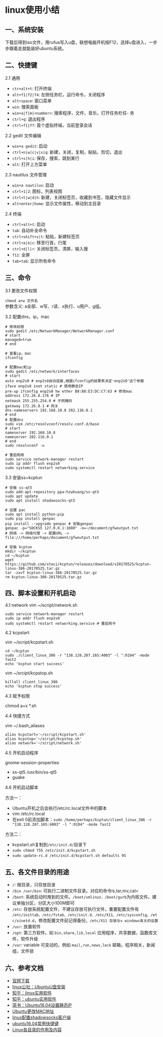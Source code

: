<!-- 2017/8/9  -->

# linux使用小结

## 一、系统安装

下载后得到iso文件，用rufus写入u盘，联想电脑开机按F12，选择u盘进入，一步步跟着走就能装好ubuntu系统。

## 二、快捷键

2.1 通用

- `ctr+alt+t`: 打开终端
- `alt+f1|f2|f4`: 左侧任务栏，运行命令，关闭程序
- `alt+space`: 窗口菜单
- `win`: 搜索面板
- `win+a|f|m|<number>`: 搜索程序，文件，音乐，打开任务栏任- 务
- `ctrl+q`: 退出程序
- `ctrl+f1|f7`: 首个虚拟终端，当前登录会话

2.2 gedit 文件编辑

- `win+a gedit`: 启动
- `ctrl+n|w|c|v|x|q`: 新建，关闭，复制，粘贴，剪切，退出
- `ctrl+s|h|i`: 保存，搜索，跳到某行
- `alt`: 打开上方菜单

2.3 nautilus 文件管理

- `win+a nautilus`: 启动
- `ctrl+1|2`: 图标，列表视图
- `ctrl+t|w|d|h`: 新建，关闭标签页，收藏到书签，隐藏文件显示
- `alt+enter|home`: 显示文件属性，移动到主目录

2.4 终端

- `ctrl+alt+t`: 启动
- `tab`: 自动补全命令
- `ctrl+shift+v|t`: 粘贴，新建标签页
- `ctrl+a|e|c`: 移至行首，行尾
- `ctrl+d|l|r`: 关闭标签页，清屏，输入搜
- `f11`: 全屏
- `tab+tab`: 显示所有命令

## 三、命令

3.1 更改文件权限

`chmod a+w 文件名`</br>
参数含义: a全部、w写、r读、x执行、u用户、g组。

3.2 配置dns，ip，mac

```shell
# 修改权限
sudo gedit /etc/NetworkManager/NetworkManager.conf
# start
managed=true
# end

# 查看ip，mac
ifconfig

# 配置mac和ip
sudo gedit /etc/network/interfaces
# start
auto enp2s0 # enp2s0自动连接,根据ifconfig的结果来决定'enp2s0'这个参数
iface enp2s0 inet static # 使用静态IP
pre-up ifconfig enp2s0 hw ether B8:88:E3:DC:C7:63 # 修改mac
address 172.26.8.176 # IP
netmask 255.255.254.0 # 子网掩码
gateway 172.26.8.1 # 网关
dns-nameservers 192.168.10.8 202.116.0.1
# end
# 配置dns
sudo vim /etc/resolvconf/resolv.conf.d/base
# start
nameserver 192.168.10.8
nameserver 202.116.0.1
# end
sudo resolvconf -u

# 重启网络
sudo service network-manager restart
sudo ip addr flush enp2s0
sudo systemctl restart networking.service
```

3.3 安装ss+kcptun

```shell
# 安裝 ss-qt5
sudo add-apt-repository ppa:hzwhuang/ss-qt5
sudo apt update
sudo apt install shadowsocks-qt5

# 设置 pac
sudo apt install python-pip
sudo pip install genpac
pip install --upgrade genpac # 安裝genpac
genpac -p="SOCKS5 127.0.0.1:1080" -o=~/document/gfwoutput.txt
# 网络 -> 网络代理 -> 配置URL -> file:///home/perhaps/document/gfwoutput.txt

# 安裝 kcptun
mkdir ~/kcptun
cd ~/kcptun
wget https://github.com/xtaci/kcptun/releases/download/v20170525/kcptun-linux-386-20170525.tar.gz
tar -zxvf kcptun-linux-386-20170525.tar.gz
rm kcptun-linux-386-20170525.tar.gz
```

## 四、脚本设置和开机启动

4.1 network
vim ~/script/network.sh

```shell
sudo service network-manager restart
sudo ip addr flush enp2s0
sudo systemctl restart networking.service # 重启网卡
```

4.2 kcpstart

vim ~/script/kcpstart.sh

```shell
cd ~/kcptun
sudo ./client_linux_386 -r "138.128.207.165:4003" -l ":0104" -mode fast2
echo 'kcptun start success'
```

vim ~/srcipt/kcpstop.sh

```shell
killall client_linux_386
echo 'kcptun stop success'
```

4.3 赋予权限

chmod a+x *.sh

4.4 快捷方式

vim ~/.bash_aliases

```shell
alias kcpstart='~/script/kcpstart.sh'
alias kcpstop='~/script/kcpstop.sh'
alias network='~/script/network.sh'
```

4.5 开机启动程序

gnome-session-properties

- ss-qt5 /usr/bin/ss-qt5
- guake

4.6 开机启动脚本

方法一：

- Ubuntu开机之后会执行/etc/rc.local文件中的脚本
- vim /etc/rc.local
- 在exit 0前添加脚本：`sudo /home/perhaps/kcptun/client_linux_386 -r "138.128.207.165:4003" -l ":0104" -mode fast2`

方法二：

- kcpstart.sh复制到`/etc/init.d/`目录下
- `sudo chmod 755 /etc/init.d/kcpstart.sh`
- `sudo update-rc.d /etc/init.d/kcpstart.sh defaults 95`

## 五、各文件目录的用途

- `/`: 根目录，只存放目录
- `/bin /usr/bin`: 可执行二进制文件目录。对应的命令ls,tar,mv,cat<
- `/boot`: 系统启动时用到的文件。`/boot/vmlinuz，/boot/gurb`为内核文件。建议单独分区，分区大小100M即可
- `/etc`: 存放系统配置文件，不建议存放可执行文件，重要配置文件有 `/etc/inittab、/etc/fstab、/etc/init.d、/etc/X11、/etc/sysconfig、/etc/xinetd.d`，修改配置文件前记得备份。`/etc/X11 存放与x windows有关的设置`
- `/usr`: 放置软件
- `/opt`: 第三方软件。如 `bin,share,lib,local` 应用程序，共享数据，函数库文件，软件升级
- `/var`: variable 可变动的，例如 `mail,run,news,lock` 邮箱，程序相关，新闻组，文件锁

## 六、参考文档

- [官网下载](http://cn.ubuntu.com/download/)
- [linux公社：UbuntuU盘安装](http://www.linuxidc.com/Linux/2016-04/130520.htm)
- [知乎：linux实用软件](https://www.zhihu.com/question/32367669)
- [知乎：ubuntu实用软件](https://www.zhihu.com/question/19811112)
- [简书：Ubuntu16.04设置静态IP](http://www.jianshu.com/p/d69a95aa1ed7)
- [Ubuntu更改MAC地址](http://www.linuxdiyf.com/linux/14024.html)
- [linux配置shadowsocks客户端](https://my.oschina.net/u/1432769/blog/619651)
- [ubuntu16.04常用快捷键](http://bbs.hongyuvip.com/?/article/205)
- [Linux各目录的作用及内容](https://cnbin.github.io/blog/2015/06/23/linux-xia-ge-ge-mu-lu-de-zuo-yong-ji-nei-rong/)

